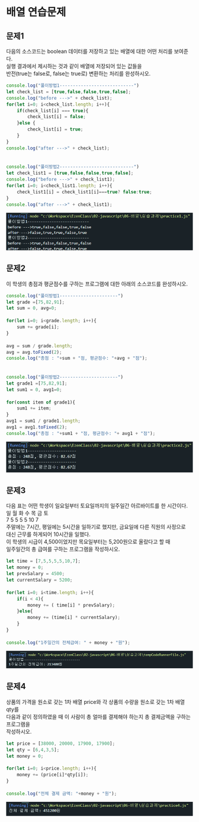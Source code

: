 # 배열 연습문제

## 문제1
다음의 소스코드는 boolean 데이터를 저장하고 있는 배열에 대한 어떤 처리를 보여준다.   
실행 결과에서 제시하는 것과 같이 배열에 저장되어 있는 값들을   
반전(true는 false로, false는 true로) 변환하는 처리를 완성하시오.   

```javascript
console.log("풀이방법1----------------------------")
let check_list = [true,false,false,true,false];
console.log("before --->" + check_list);
for(let i=0; i<check_list.length; i++){
    if(check_list[i] === true){
        check_list[i] = false;
    }else {
        check_list[i] = true;
    }
}
console.log("after --->" + check_list);


console.log("풀이방법2----------------------------")
let check_list1 = [true,false,false,true,false];
console.log("before --->" + check_list1);
for(let i=0; i<check_list1.length; i++){
    check_list1[i] = check_list1[i]===true? false:true;
}
console.log("after --->" + check_list1);
```
![문제1결과](../res/practice1.png)

## 문제2
이 학생의 총점과 평균점수를 구하는 프로그램에 대한 아래의 소스코드를 완성하시오.
```javascript
console.log("풀이방법1----------------------")
let grade =[75,82,91];
let sum = 0, avg=0;

for(let i=0; i<grade.length; i++){
    sum += grade[i];
}

avg = sum / grade.length;
avg = avg.toFixed(2);
console.log("총점 : "+sum + "점, 평균점수: "+avg + "점");


console.log("풀이방법2----------------------")
let grade1 =[75,82,91];
let sum1 = 0, avg1=0;

for(const item of grade1){
    sum1 += item;
}
avg1 = sum1 / grade1.length;
avg1 = avg1.toFixed(2);
console.log("총점 : "+sum1 + "점, 평균점수: "+ avg1 + "점");
```
![문제2결과](../res/practice2.png)

## 문제3
다음 표는 어떤 학생이 일요일부터 토요일까지의 일주일간 아르바이트를 한 시간이다.   
일 월 화 수 목 금 토   
7  5  5  5  5  10  7   
주말에는 7시간, 평일에는 5시간을 일하기로 했지만, 금요일에 다른 직원의 사정으로   
대신 근무를 하게되어 10시간을 일했다.   
이 학생의 시급이 4,500이었지만 목요일부터는 5,200원으로 올랐다고 할 때   
일주일간의 총 급여를 구하는 프로그램을 작성하시오.   

```javascript
let time = [7,5,5,5,5,10,7];
let money = 0;
let prevSalary = 4500;
let currentSalary = 5200;

for(let i=0; i<time.length; i++){
    if(i < 4){
        money += ( time[i] * prevSalary);
    }else{
        money += (time[i] * currentSalary);
    }
}

console.log("1주일간의 전체급여: " + money + "원");
```
![문제3결과](../res/practice3.png)

## 문제4
상품의 가격을 원소로 갖는 1차 배열 price와 각 상품의 수량을 원소로 갖는 1차 배열 qty를   
다음과 같이 정의하였을 때 이 사람이 총 얼마를 결제해야 하는지 총 결제금액을 구하는 프로그램을   
작성하시오.   
``` javascript
let price = [38000, 20000, 17900, 17900];
let qty = [6,4,3,5];
let money = 0;

for(let i=0; i<price.length; i++){
    money += (price[i]*qty[i]);
}

console.log("전체 결제 금액: "+money + "원");
```
![문제4결과](../res/practice4.png)